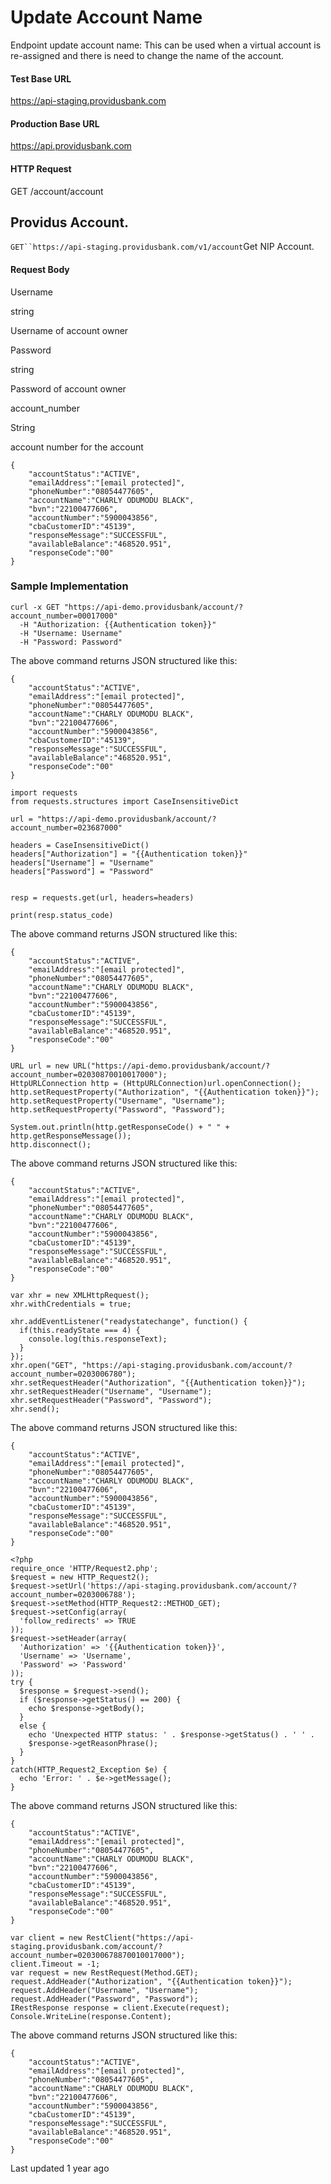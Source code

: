 # Update Account Name

Endpoint update account name: This can be used when a virtual account is re-assigned and there is need to change the name of the account.

#### Test Base URL

https://api-staging.providusbank.com

#### Production Base URL

https://api.providusbank.com

#### HTTP Request

GET /account/account

## Providus Account.

`GET``https://api-staging.providusbank.com/v1/account`Get NIP Account.

#### Request Body

Username

string

Username of account owner

Password

string

Password of account owner

account_number

String

account number for the account

```
{
    "accountStatus":"ACTIVE",
    "emailAddress":"[email protected]",
    "phoneNumber":"08054477605",
    "accountName":"CHARLY ODUMODU BLACK",
    "bvn":"22100477606",
    "accountNumber":"5900043856",
    "cbaCustomerID":"45139",
    "responseMessage":"SUCCESSFUL",
    "availableBalance":"468520.951",
    "responseCode":"00"
}
```

### Sample Implementation

```
curl -x GET "https://api-demo.providusbank/account/?account_number=00017000" 
  -H "Authorization: {{Authentication token}}"
  -H "Username: Username"
  -H "Password: Password"
```

The above command returns JSON structured like this:

```
{
    "accountStatus":"ACTIVE",
    "emailAddress":"[email protected]",
    "phoneNumber":"08054477605",
    "accountName":"CHARLY ODUMODU BLACK",
    "bvn":"22100477606",
    "accountNumber":"5900043856",
    "cbaCustomerID":"45139",
    "responseMessage":"SUCCESSFUL",
    "availableBalance":"468520.951",
    "responseCode":"00"
}
```

```
import requests
from requests.structures import CaseInsensitiveDict

url = "https://api-demo.providusbank/account/?account_number=023687000"

headers = CaseInsensitiveDict()
headers["Authorization"] = "{{Authentication token}}"
headers["Username"] = "Username"
headers["Password"] = "Password"


resp = requests.get(url, headers=headers)

print(resp.status_code)
```

The above command returns JSON structured like this:

```
{
    "accountStatus":"ACTIVE",
    "emailAddress":"[email protected]",
    "phoneNumber":"08054477605",
    "accountName":"CHARLY ODUMODU BLACK",
    "bvn":"22100477606",
    "accountNumber":"5900043856",
    "cbaCustomerID":"45139",
    "responseMessage":"SUCCESSFUL",
    "availableBalance":"468520.951",
    "responseCode":"00"
}
```

```
URL url = new URL("https://api-demo.providusbank/account/?account_number=02030870010017000");
HttpURLConnection http = (HttpURLConnection)url.openConnection();
http.setRequestProperty("Authorization", "{{Authentication token}}");
http.setRequestProperty("Username", "Username");
http.setRequestProperty("Password", "Password");

System.out.println(http.getResponseCode() + " " + http.getResponseMessage());
http.disconnect();
```

The above command returns JSON structured like this:

```
{
    "accountStatus":"ACTIVE",
    "emailAddress":"[email protected]",
    "phoneNumber":"08054477605",
    "accountName":"CHARLY ODUMODU BLACK",
    "bvn":"22100477606",
    "accountNumber":"5900043856",
    "cbaCustomerID":"45139",
    "responseMessage":"SUCCESSFUL",
    "availableBalance":"468520.951",
    "responseCode":"00"
}
```

```
var xhr = new XMLHttpRequest();
xhr.withCredentials = true;

xhr.addEventListener("readystatechange", function() {
  if(this.readyState === 4) {
    console.log(this.responseText);
  }
});
xhr.open("GET", "https://api-staging.providusbank.com/account/?account_number=0203006780");
xhr.setRequestHeader("Authorization", "{{Authentication token}}");
xhr.setRequestHeader("Username", "Username");
xhr.setRequestHeader("Password", "Password");
xhr.send();
```

The above command returns JSON structured like this:

```
{
    "accountStatus":"ACTIVE",
    "emailAddress":"[email protected]",
    "phoneNumber":"08054477605",
    "accountName":"CHARLY ODUMODU BLACK",
    "bvn":"22100477606",
    "accountNumber":"5900043856",
    "cbaCustomerID":"45139",
    "responseMessage":"SUCCESSFUL",
    "availableBalance":"468520.951",
    "responseCode":"00"
}
```

```
<?php
require_once 'HTTP/Request2.php';
$request = new HTTP_Request2();
$request->setUrl('https://api-staging.providusbank.com/account/?account_number=0203006788');
$request->setMethod(HTTP_Request2::METHOD_GET);
$request->setConfig(array(
  'follow_redirects' => TRUE
));
$request->setHeader(array(
  'Authorization' => '{{Authentication token}}',
  'Username' => 'Username',
  'Password' => 'Password'
));
try {
  $response = $request->send();
  if ($response->getStatus() == 200) {
    echo $response->getBody();
  }
  else {
    echo 'Unexpected HTTP status: ' . $response->getStatus() . ' ' .
    $response->getReasonPhrase();
  }
}
catch(HTTP_Request2_Exception $e) {
  echo 'Error: ' . $e->getMessage();
}
```

The above command returns JSON structured like this:

```
{
    "accountStatus":"ACTIVE",
    "emailAddress":"[email protected]",
    "phoneNumber":"08054477605",
    "accountName":"CHARLY ODUMODU BLACK",
    "bvn":"22100477606",
    "accountNumber":"5900043856",
    "cbaCustomerID":"45139",
    "responseMessage":"SUCCESSFUL",
    "availableBalance":"468520.951",
    "responseCode":"00"
}
```

```
var client = new RestClient("https://api-staging.providusbank.com/account/?account_number=020300678870010017000");
client.Timeout = -1;
var request = new RestRequest(Method.GET);
request.AddHeader("Authorization", "{{Authentication token}}");
request.AddHeader("Username", "Username");
request.AddHeader("Password", "Password");
IRestResponse response = client.Execute(request);
Console.WriteLine(response.Content);
```

The above command returns JSON structured like this:

```
{
    "accountStatus":"ACTIVE",
    "emailAddress":"[email protected]",
    "phoneNumber":"08054477605",
    "accountName":"CHARLY ODUMODU BLACK",
    "bvn":"22100477606",
    "accountNumber":"5900043856",
    "cbaCustomerID":"45139",
    "responseMessage":"SUCCESSFUL",
    "availableBalance":"468520.951",
    "responseCode":"00"
}
```

Last updated 1 year ago